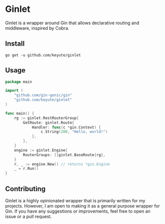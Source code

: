 # Ginlet

Ginlet is a wrapper around Gin that allows declarative routing and middleware, inspired by Cobra.

## Install

```shell
go get -u github.com/keyute/ginlet
```

## Usage

```go
package main

import (
	"github.com/gin-gonic/gin"
	"github.com/keyute/ginlet"
)

func main() {
	rg := ginlet.RestRouterGroup{
		GetRoute: ginlet.Route{
			Handler: func(c *gin.Context) {
				c.String(200, "Hello, world!")
			},
		},
	}
	engine := ginlet.Engine{
		RouterGroups: []ginlet.BaseRoute{rg},
	}
	r, _ := engine.New() // returns *gin.Engine
	_ = r.Run()
}

```

## Contributing

Ginlet is a highly opinionated wrapper that is primarily written for my projects.
However, I am open to making it as a general purpose wrapper for Gin.
If you have any suggestions or improvements, feel free to open an issue or a pull request.